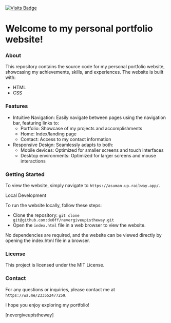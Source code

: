 [![Visits Badge](https://badges.pufler.dev/visits/dx0ff/nevergiveupistheway)](https://asuman.up.railway.app/)

# Welcome to my personal portfolio website!

### About

This repository contains the source code for my personal portfolio website, showcasing my achievements, skills, and experiences. The website is built with:

- HTML
- CSS


### Features


- Intuitive Navigation: Easily navigate between pages using the navigation bar, featuring links to:
    - Portfolio: Showcase of my projects and accomplishments
    - Home: Index/landing page
    - Contact: Access to my contact information
- Responsive Design: Seamlessly adapts to both:
    - Mobile devices: Optimized for smaller screens and touch interfaces
    - Desktop environments: Optimized for larger screens and mouse interactions


### Getting Started

To view the website, simply navigate to `https://asuman.up.railway.app/`.

Local Development

To run the website locally, follow these steps:

- Clone the repository: `git clone git@github.com:dx0ff/nevergiveupistheway.git`
- Open the `index.html` file in a web browser to view the website.

No dependencies are required, and the website can be viewed directly by opening the index.html file in a browser.


### License

This project is licensed under the MIT License.


### Contact

For any questions or inquiries, please contact me at `https://wa.me/233552477259`.


I hope you enjoy exploring my portfolio!

[nevergiveupistheway]